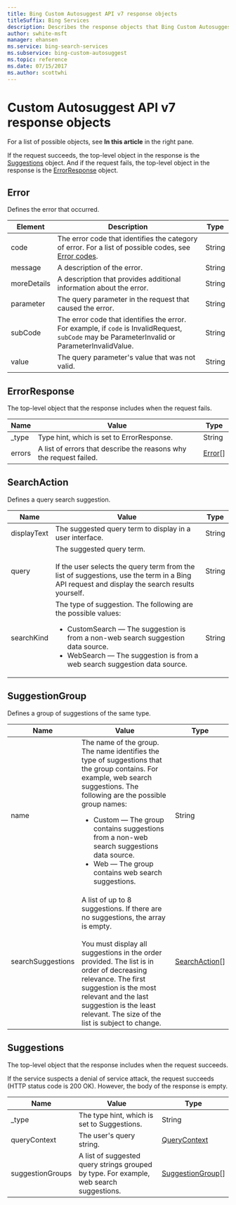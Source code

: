 ```yaml
---
title: Bing Custom Autosuggest API v7 response objects
titleSuffix: Bing Services
description: Describes the response objects that Bing Custom Autosuggest API may return in the JSON response.
author: swhite-msft
manager: ehansen
ms.service: bing-search-services
ms.subservice: bing-custom-autosuggest
ms.topic: reference
ms.date: 07/15/2017
ms.author: scottwhi
---
```


# Custom Autosuggest API v7 response objects

For a list of possible objects, see **In this article** in the right pane.

If the request succeeds, the top-level object in the response is the [Suggestions](#suggestions) object. And if the request fails, the top-level object in the response is the [ErrorResponse](#errorresponse) object.

  
## Error  

Defines the error that occurred.  
  
|Element|Description|Type 
|-|-|-  
|<a name="error-code"></a>code|The error code that identifies the category of error. For a list of possible codes, see [Error codes](error-codes.md#error-codes).|String
|<a name="error-message"></a>message|A description of the error.|String 
|<a name="error-moredetails"></a>moreDetails|A description that provides additional information about the error.|String
|<a name="error-parameter"></a>parameter|The query parameter in the request that caused the error.|String
|<a name="error-subcode"></a>subCode|The error code that identifies the error. For example, if `code` is InvalidRequest, `subCode` may be ParameterInvalid or ParameterInvalidValue.|String
|<a name="error-value"></a>value|The query parameter's value that was not valid.|String
  
## ErrorResponse  

The top-level object that the response includes when the request fails.  
  
|Name|Value|Type
|-|-|-
|_type|Type hint, which is set to ErrorResponse.|String
|<a name="errors"></a>errors|A list of errors that describe the reasons why the request failed.|[Error](#error)[]  
  

## SearchAction  

Defines a query search suggestion.  
  
|Name|Value|Type
|-|-|-
|displayText|The suggested query term to display in a user interface. |String
|<a name="searchaction-query"></a>query|The suggested query term.<br/><br/>If the user selects the query term from the list of suggestions, use the term in a Bing API request and display the search results yourself.|String
|<a name="searchaction-searchkind"></a>searchKind|The type of suggestion. The following are the possible values:<ul><li>CustomSearch &mdash; The suggestion is from a non-web search suggestion data source.</li><li>WebSearch &mdash; The suggestion is from a web search suggestion data source.</li></ul>|String
  

## SuggestionGroup  

Defines a group of suggestions of the same type.  
  
|Name|Value|Type
|-|-|-
|<a name="suggestgroup-name"></a>name|The name of the group. The name identifies the type of suggestions that the group contains. For example, web search suggestions. The following are the possible group names:<ul><li>Custom &mdash; The group contains suggestions from a non-web search suggestions data source.</li><li>Web &mdash; The group contains web search suggestions.</li></ul>|String
|<a name="suggestgroup-searchsuggestions"></a>searchSuggestions|A list of up to 8 suggestions. If there are no suggestions, the array is empty.<br/><br/>You must display all suggestions in the order provided. The list is in order of decreasing relevance. The first suggestion is the most relevant and the last suggestion is the least relevant. The size of the list is subject to change.|[SearchAction](#searchaction)[]  
  

## Suggestions  

The top-level object that the response includes when the request succeeds.  
  
If the service suspects a denial of service attack, the request succeeds (HTTP status code is 200 OK). However, the body of the response is empty.  
  
|Name|Value|Type
|-|-|-
|_type|The type hint, which is set to Suggestions.|String
|queryContext|The user's query string.|[QueryContext](#querycontext)
|<a name="suggestions-suggestiongroups"></a>suggestionGroups|A list of suggested query strings grouped by type. For example, web search suggestions.|[SuggestionGroup](#suggestiongroup)[]
